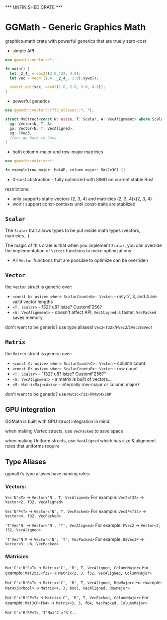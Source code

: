 *** UNFINISHED CRATE ***

# GGMath - Generic Graphics Math
graphics-math crate with powerful generics that are truely zero-cost

* simple API
``` rust
use ggmath::vector::*;

fn main() {
  let _2_4_ = vec2!(2.0_f32, 4.0);
  let vec = vec4!(1.0, _2_4_, 3.0).xywz();

  assert_eq!(vec, vec4!(1.0, 2.0, 3.0, 4.0));
}
```

* powerful generics
``` rust
use ggmath::vector::{f32_aliases::*, *};

struct MyStruct<const N: usize, T: Scalar, A: VecAlignment> where ScalarCount<N>: VecLen {
  gg: Vector<N, T, A>,
  go: Vector<N, T, VecAligned>,
  og: FVec3,
  //oo: go back to Java
}
```

* both column-major and row-major matricies
``` rust
use ggmath::matrix::*;

fn example(row_major: Mat4R, column_major: Mat2x3C) {}
```

* 0-cost abstraction - fully optimized with SIMD on current stable Rust

restrictions:
* only supports static vectors (2, 3, 4) and matricies (2, 3, 4)x(2, 3, 4)
* won't support const-contexts until const-traits are stablized

## `Scalar`

The ```Scalar``` trait allows types to be put inside math types (vectors, matricies...)

The magic of this crate is that when you implement ```Scalar```,
you can override the implementation of ```Vector``` functions to make optimizations

* All ```Vector``` functions that are possible to optimize can be overriden

## `Vector`

the ```Vector``` struct is generic over:
* `<const N: usize> where ScalarCount<N>: VecLen` - only 2, 3, and 4 are valid vector lengths
* `<T: Scalar>` - f32? u8? isize? CustomF256?
* `<A: VecAlignment>` - doesn't affect API, ```VecAligned``` is faster, ```VecPacked``` saves memory

don't want to be generic? use type aliases! `Vec2<f32>`/`FVec2`/`IVec3`/`BVec4`

## `Matrix`

the ```Matrix``` struct is generic over:
* `<const C: usize> where ScalarCount<C>: VecLen` - column count
* `<const R: usize> where ScalarCount<R>: VecLen` - row count
* `<T: Scalar>` - "f32? u8? isize? CustomF256?"
* `<A: VecAlignment>` - a matrix is built of vectors...
* `<M: MatrixMajorAxis>` - internally row-major or column major?

don't want to be generic? use `Mat3C<f32>`/`FMat4x2RP`

## GPU integration

GGMath is built with GPU struct integration in mind.

when making Vertex structs, use `VecPacked` to save space

when making Uniform structs, use `VecAligned` which has size & alignment rules that uniforms require

## Type Aliases

ggmath's type aliases have naming rules:

### Vectors:

```Vec'N'<T>``` -> ```Vector<'N', T, VecAligned>```
For example: ```Vec2<f32>``` -> ```Vector<2, f32, VecAligned>```

```Vec'N'P<T>``` -> ```Vector<'N', T, VecPacked>```
For example: ```Vec4P<f32>``` -> ```Vector<4, f32, VecPacked>```

```'T'Vec'N'``` -> ```Vector<'N', 'T', VecAligned>```
For example: ```FVec2``` -> ```Vector<2, f32, VecAligned>```

```'T'Vec'N'P``` -> ```Vector<'N', 'T', VecPacked>```
For example: ```U8Vec3P``` -> ```Vector<3, u8, VecPacked>```

### Matricies

```Mat'C'x'R'C<T>``` -> ```Matrix<'C', 'R', T, VecAligned, ColumnMajor>```
For example: ```Mat2x3C<f32>``` -> ```Matrix<2, 3, f32, VecAligned, ColumnMajor>```

```Mat'C'x'R'R<T>``` -> ```Matrix<'C', 'R', T, VecAligned, RowMajor>```
For example: ```Mat4x3R<bool>``` -> ```Matrix<4, 3, bool, VecAligned, RowMajor>```

```Mat'C'x'R'CP<T>``` -> ```Matrix<'C', 'R', T, VecPacked, ColumnMajor>```
For example: ```Mat3CP<f64>``` -> ```Matrix<3, 3, f64, VecPacked, ColumnMajor>```

```Mat'C'x'R'RP<T>```, ```'T'Mat'C'x'R'C```...